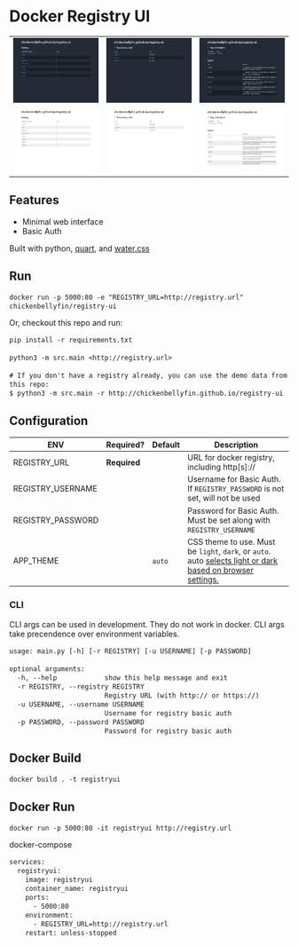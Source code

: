 # Docker Registry UI
| | | |
| -- | -- | -- |
| ![](/screenshots/indexd.jpg) | ![](/screenshots/tagsd.jpg) | ![](/screenshots/imaged.jpg) |
| ![](/screenshots/indexl.jpg) | ![](/screenshots/tagsl.jpg) | ![](/screenshots/imagel.jpg) |

## Features
* Minimal web interface
* Basic Auth

Built with python, [quart](https://pgjones.gitlab.io/quart/), and [water.css](https://watercss.kognise.dev/)

## Run
```
docker run -p 5000:80 -e "REGISTRY_URL=http://registry.url" chickenbellyfin/registry-ui
```

Or, checkout this repo and run:
```
pip install -r requirements.txt

python3 -m src.main <http://registry.url>

# If you don't have a registry already, you can use the demo data from this repo:
$ python3 -m src.main -r http://chickenbellyfin.github.io/registry-ui
```

## Configuration

| ENV | Required? | Default | Description |
| --- | --- | --- | --- |
| REGISTRY_URL | **Required** | | URL for docker registry, including http[s]:// |
| REGISTRY_USERNAME | | | Username for Basic Auth. If `REGISTRY_PASSWORD` is not set, will not be used |
| REGISTRY_PASSWORD | | | Password for Basic Auth. Must be set along with `REGISTRY_USERNAME` |
| APP_THEME | | `auto` |CSS theme to use. Must be `light`, `dark`, or `auto`. auto [selects light or dark based on browser settings.](https://watercss.kognise.dev/)

### CLI
CLI args can be used in development. They do not work in docker. CLI args take precendence over environment variables.
```
usage: main.py [-h] [-r REGISTRY] [-u USERNAME] [-p PASSWORD]

optional arguments:
  -h, --help            show this help message and exit
  -r REGISTRY, --registry REGISTRY
                        Registry URL (with http:// or https://)
  -u USERNAME, --username USERNAME
                        Username for registry basic auth
  -p PASSWORD, --password PASSWORD
                        Password for registry basic auth
```


## Docker Build
```
docker build . -t registryui
```

## Docker Run
```
docker run -p 5000:80 -it registryui http://registry.url
```

docker-compose
```
services:
  registryui:
    image: registryui
    container_name: registryui
    ports:
      - 5000:80
    environment:
      - REGISTRY_URL=http://registry.url
    restart: unless-stopped
```